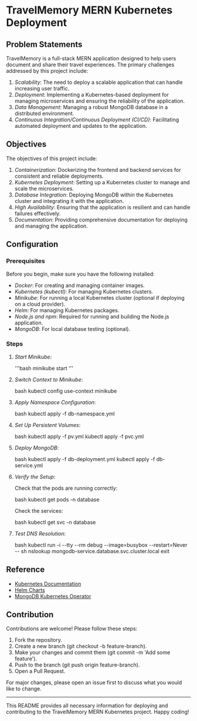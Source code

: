 # TravelMemory MERN Kubernetes Deployment

## Problem Statements

TravelMemory is a full-stack MERN application designed to help users document and share their travel experiences. The primary challenges addressed by this project include:

1. *Scalability*: The need to deploy a scalable application that can handle increasing user traffic.
2. *Deployment*: Implementing a Kubernetes-based deployment for managing microservices and ensuring the reliability of the application.
3. *Data Management*: Managing a robust MongoDB database in a distributed environment.
4. *Continuous Integration/Continuous Deployment (CI/CD)*: Facilitating automated deployment and updates to the application.

## Objectives

The objectives of this project include:

1. *Containerization*: Dockerizing the frontend and backend services for consistent and reliable deployments.
2. *Kubernetes Deployment*: Setting up a Kubernetes cluster to manage and scale the microservices.
3. *Database Integration*: Deploying MongoDB within the Kubernetes cluster and integrating it with the application.
4. *High Availability*: Ensuring that the application is resilient and can handle failures effectively.
5. *Documentation*: Providing comprehensive documentation for deploying and managing the application.

## Configuration

### Prerequisites

Before you begin, make sure you have the following installed:

- *Docker*: For creating and managing container images.
- *Kubernetes (kubectl)*: For managing Kubernetes clusters.
- *Minikube*: For running a local Kubernetes cluster (optional if deploying on a cloud provider).
- *Helm*: For managing Kubernetes packages.
- *Node.js and npm*: Required for running and building the Node.js application.
- *MongoDB*: For local database testing (optional).

### Steps

1. *Start Minikube*:

   '''bash
    minikube start
   '''
    

3. *Switch Context to Minikube*:

    bash
    kubectl config use-context minikube
    

4. *Apply Namespace Configuration*:

    bash
    kubectl apply -f db-namespace.yml
    

5. *Set Up Persistent Volumes*:

    bash
    kubectl apply -f pv.yml
    kubectl apply -f pvc.yml
    

6. *Deploy MongoDB*:

    bash
    kubectl apply -f db-deployment.yml
    kubectl apply -f db-service.yml
    

7. *Verify the Setup*:

    Check that the pods are running correctly:

    bash
    kubectl get pods -n database
    

    Check the services:

    bash
    kubectl get svc -n database
    

8. *Test DNS Resolution*:

    bash
    kubectl run -i --tty --rm debug --image=busybox --restart=Never -- sh
    nslookup mongodb-service.database.svc.cluster.local
    exit
    

## Reference

- [Kubernetes Documentation](https://kubernetes.io/docs/)
- [Helm Charts](https://helm.sh/docs/)
- [MongoDB Kubernetes Operator](https://www.mongodb.com/docs/kubernetes-operator/)

## Contribution

Contributions are welcome! Please follow these steps:

1. Fork the repository.
2. Create a new branch (git checkout -b feature-branch).
3. Make your changes and commit them (git commit -m 'Add some feature').
4. Push to the branch (git push origin feature-branch).
5. Open a Pull Request.

For major changes, please open an issue first to discuss what you would like to change.

---

This README provides all necessary information for deploying and contributing to the TravelMemory MERN Kubernetes project. Happy coding!
